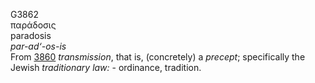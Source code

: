 <body>
  <p>G3862<br>  παράδοσις  <br> paradosis  <br><i>par-ad‘-os-is </i><br>From <a href="g3860.htm">3860</a>  <i>transmission</i>, that is, (concretely) a <i>precept</i>; specifically the Jewish <i>traditionary</i> <i>law:</i> - ordinance, tradition.<br></p>
 </body>